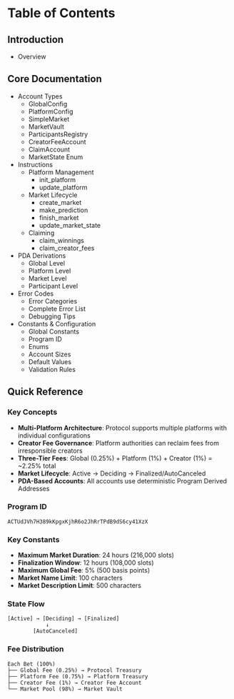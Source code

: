 # Table of Contents

## Introduction

* Overview

## Core Documentation

* Account Types
  * GlobalConfig
  * PlatformConfig
  * SimpleMarket
  * MarketVault
  * ParticipantsRegistry
  * CreatorFeeAccount
  * ClaimAccount
  * MarketState Enum
* Instructions
  * Platform Management
    * init\_platform
    * update\_platform
  * Market Lifecycle
    * create\_market
    * make\_prediction
    * finish\_market
    * update\_market\_state
  * Claiming
    * claim\_winnings
    * claim\_creator\_fees
* PDA Derivations
  * Global Level
  * Platform Level
  * Market Level
  * Participant Level
* Error Codes
  * Error Categories
  * Complete Error List
  * Debugging Tips
* Constants & Configuration
  * Global Constants
  * Program ID
  * Enums
  * Account Sizes
  * Default Values
  * Validation Rules

## Quick Reference

### Key Concepts

* **Multi-Platform Architecture**: Protocol supports multiple platforms with individual configurations
* **Creator Fee Governance**: Platform authorities can reclaim fees from irresponsible creators
* **Three-Tier Fees**: Global (0.25%) + Platform (1%) + Creator (1%) = \~2.25% total
* **Market Lifecycle**: Active → Deciding → Finalized/AutoCanceled
* **PDA-Based Accounts**: All accounts use deterministic Program Derived Addresses

### Program ID

```
ACTUdJVh7H389kKpgxKjhR6o2JhRrTPdB9dS6cy41XzX
```

### Key Constants

* **Maximum Market Duration**: 24 hours (216,000 slots)
* **Finalization Window**: 12 hours (108,000 slots)
* **Maximum Global Fee**: 5% (500 basis points)
* **Market Name Limit**: 100 characters
* **Market Description Limit**: 500 characters

### State Flow

```
[Active] → [Deciding] → [Finalized]
            ↓
        [AutoCanceled]
```

### Fee Distribution

```
Each Bet (100%)
├── Global Fee (0.25%) → Protocol Treasury
├── Platform Fee (0.75%) → Platform Treasury
├── Creator Fee (1%) → Creator Fee Account
└── Market Pool (98%) → Market Vault
```
